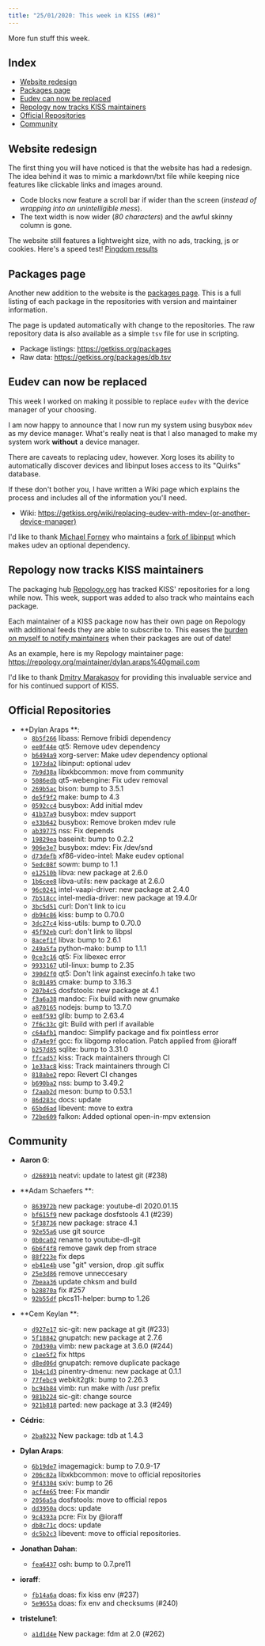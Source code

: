 ```yaml
---
title: "25/01/2020: This week in KISS (#8)"
---
```


More fun stuff this week.

## Index

<!-- vim-markdown-toc GFM -->

* [Website redesign](#website-redesign)
* [Packages page](#packages-page)
* [Eudev can now be replaced](#eudev-can-now-be-replaced)
* [Repology now tracks KISS maintainers](#repology-now-tracks-kiss-maintainers)
* [Official Repositories](#official-repositories)
* [Community](#community)

<!-- vim-markdown-toc -->


## Website redesign

The first thing you will have noticed is that the website has had a redesign. The idea behind it was to mimic a markdown/txt file while keeping nice features like clickable links and images around.

- Code blocks now feature a scroll bar if wider than the screen (*instead of wrapping into an unintelligible mess*).
- The text width is now wider (*80 characters*) and the awful skinny column is gone.

The website still features a lightweight size, with no ads, tracking, js or cookies. Here's a speed test! [Pingdom results](https://tools.pingdom.com/#5bf78e6f4e400000)


## Packages page

Another new addition to the website is the [packages page](/packages). This is a full listing of each package in the repositories with version and maintainer information.

The page is updated automatically with change to the repositories. The raw repository data is also available as a simple `tsv` file for use in scripting.

- Package listings: <https://getkiss.org/packages>
- Raw data: <https://getkiss.org/packages/db.tsv>


## Eudev can now be replaced

This week I worked on making it possible to replace `eudev` with the device manager of your choosing.

I am now happy to announce that I now run my system using busybox `mdev` as my device manager. What's really neat is that I also managed to make my system work **without** a device manager.

There are caveats to replacing udev, however. Xorg loses its ability to automatically discover devices and libinput loses access to its "Quirks" database.

If these don't bother you, I have written a Wiki page which explains the process and includes all of the information you'll need.

- Wiki: https://getkiss.org/wiki/replacing-eudev-with-mdev-(or-another-device-manager)

I'd like to thank [Michael Forney](https://github.com/michaelforney) who maintains a [fork of libinput](https://github.com/oasislinux/libinput/tree/no-udev) which makes udev an optional dependency.


## Repology now tracks KISS maintainers

The packaging hub [Repology.org](https://repology.org/) has tracked KISS' repositories for a long while now. This week, support was added to also track who maintains each package.

Each maintainer of a KISS package now has their own page on Repology with additional feeds they are able to subscribe to. This eases the [burden on myself to notify maintainers](https://github.com/kisslinux/community/issues?q=is%3Aissue+out+of+date+is%3Aclosed) when their packages are out of date!

As an example, here is my Repology maintainer page: https://repology.org/maintainer/dylan.araps%40gmail.com

I'd like to thank [Dmitry Marakasov](https://github.com/AMDmi3) for providing this invaluable service and for his continued support of KISS.


## Official Repositories

- **Dylan Araps **:
    - [`8b5f266`](https://github.com/kisslinux/repo/commit/8b5f266) libass: Remove fribidi dependency
    - [`ee0f44e`](https://github.com/kisslinux/repo/commit/ee0f44e) qt5: Remove udev dependency
    - [`b6494a9`](https://github.com/kisslinux/repo/commit/b6494a9) xorg-server: Make udev dependency optional
    - [`1973da2`](https://github.com/kisslinux/repo/commit/1973da2) libinput: optional udev
    - [`7b9d38a`](https://github.com/kisslinux/repo/commit/7b9d38a) libxkbcommon: move from community
    - [`5086edb`](https://github.com/kisslinux/repo/commit/5086edb) qt5-webengine: Fix udev removal
    - [`269b5ac`](https://github.com/kisslinux/repo/commit/269b5ac) bison: bump to 3.5.1
    - [`de5f9f2`](https://github.com/kisslinux/repo/commit/de5f9f2) make: bump to 4.3
    - [`0592cc4`](https://github.com/kisslinux/repo/commit/0592cc4) busybox: Add initial mdev
    - [`41b37a9`](https://github.com/kisslinux/repo/commit/41b37a9) busybox: mdev support
    - [`e33b642`](https://github.com/kisslinux/repo/commit/e33b642) busybox: Remove broken mdev rule
    - [`ab39775`](https://github.com/kisslinux/repo/commit/ab39775) nss: Fix depends
    - [`19829ea`](https://github.com/kisslinux/repo/commit/19829ea) baseinit: bump to 0.2.2
    - [`906e3e7`](https://github.com/kisslinux/repo/commit/906e3e7) busybox: mdev: Fix /dev/snd
    - [`d73defb`](https://github.com/kisslinux/repo/commit/d73defb) xf86-video-intel: Make eudev optional
    - [`5edc08f`](https://github.com/kisslinux/repo/commit/5edc08f) sowm: bump to 1.1
    - [`e12510b`](https://github.com/kisslinux/repo/commit/e12510b) libva: new package at 2.6.0
    - [`1b6cee8`](https://github.com/kisslinux/repo/commit/1b6cee8) libva-utils: new package at 2.6.0
    - [`96c0241`](https://github.com/kisslinux/repo/commit/96c0241) intel-vaapi-driver: new package at 2.4.0
    - [`7b518cc`](https://github.com/kisslinux/repo/commit/7b518cc) intel-media-driver: new package at 19.4.0r
    - [`3bc5d51`](https://github.com/kisslinux/repo/commit/3bc5d51) curl: Don't link to icu
    - [`db94c86`](https://github.com/kisslinux/repo/commit/db94c86) kiss: bump to 0.70.0
    - [`3dc27c4`](https://github.com/kisslinux/repo/commit/3dc27c4) kiss-utils: bump to 0.70.0
    - [`45f92eb`](https://github.com/kisslinux/repo/commit/45f92eb) curl: don't link to libpsl
    - [`8acef1f`](https://github.com/kisslinux/repo/commit/8acef1f) libva: bump to 2.6.1
    - [`249a5fa`](https://github.com/kisslinux/repo/commit/249a5fa) python-mako: bump to 1.1.1
    - [`0ce3c16`](https://github.com/kisslinux/repo/commit/0ce3c16) qt5: Fix libexec error
    - [`9933167`](https://github.com/kisslinux/repo/commit/9933167) util-linux: bump to 2.35
    - [`390d2f0`](https://github.com/kisslinux/repo/commit/390d2f0) qt5: Don't link against execinfo.h take two
    - [`8c01495`](https://github.com/kisslinux/repo/commit/8c01495) cmake: bump to 3.16.3
    - [`207b4c5`](https://github.com/kisslinux/repo/commit/207b4c5) dosfstools: new package at 4.1
    - [`f3a6a38`](https://github.com/kisslinux/repo/commit/f3a6a38) mandoc: Fix build with new gnumake
    - [`a870165`](https://github.com/kisslinux/repo/commit/a870165) nodejs: bump to 13.7.0
    - [`ee8f593`](https://github.com/kisslinux/repo/commit/ee8f593) glib: bump to 2.63.4
    - [`7f6c33c`](https://github.com/kisslinux/repo/commit/7f6c33c) git: Build with perl if available
    - [`c64afb1`](https://github.com/kisslinux/repo/commit/c64afb1) mandoc: Simplify package and fix pointless error
    - [`d7a4e9f`](https://github.com/kisslinux/repo/commit/d7a4e9f) gcc: fix libgomp relocation. Patch applied from @ioraff
    - [`b257d85`](https://github.com/kisslinux/repo/commit/b257d85) sqlite: bump to 3.31.0
    - [`ffcad57`](https://github.com/kisslinux/repo/commit/ffcad57) kiss: Track maintainers through CI
    - [`1e33ac8`](https://github.com/kisslinux/repo/commit/1e33ac8) kiss: Track maintainers through CI
    - [`818abe2`](https://github.com/kisslinux/repo/commit/818abe2) repo: Revert CI changes
    - [`b690ba2`](https://github.com/kisslinux/repo/commit/b690ba2) nss: bump to 3.49.2
    - [`f2aab2d`](https://github.com/kisslinux/repo/commit/f2aab2d) meson: bump to 0.53.1
    - [`86d283c`](https://github.com/kisslinux/repo/commit/86d283c) docs: update
    - [`65bd6ad`](https://github.com/kisslinux/repo/commit/65bd6ad) libevent: move to extra
    - [`72be609`](https://github.com/kisslinux/repo/commit/72be609) falkon: Added optional open-in-mpv extension


## Community

- **Aaron G**:
    - [`d26891b`](https://github.com/kisslinux/community/commit/d26891b) neatvi: update to latest git (#238)

- **Adam Schaefers **:
    - [`863972b`](https://github.com/kisslinux/community/commit/863972b) new package: youtube-dl 2020.01.15
    - [`bf615f9`](https://github.com/kisslinux/community/commit/bf615f9) new package dosfstools 4.1 (#239)
    - [`5f38736`](https://github.com/kisslinux/community/commit/5f38736) new package: strace 4.1
    - [`92e55a6`](https://github.com/kisslinux/community/commit/92e55a6) use git source
    - [`0b0ca02`](https://github.com/kisslinux/community/commit/0b0ca02) rename to youtube-dl-git
    - [`6b6f4f8`](https://github.com/kisslinux/community/commit/6b6f4f8) remove gawk dep from strace
    - [`88f223e`](https://github.com/kisslinux/community/commit/88f223e) fix deps
    - [`eb41e4b`](https://github.com/kisslinux/community/commit/eb41e4b) use "git" version, drop .git suffix
    - [`25e3d86`](https://github.com/kisslinux/community/commit/25e3d86) remove unneccesary
    - [`7beaa36`](https://github.com/kisslinux/community/commit/7beaa36) update chksm and build
    - [`b28870a`](https://github.com/kisslinux/community/commit/b28870a) fix #257
    - [`92b55df`](https://github.com/kisslinux/community/commit/92b55df) pkcs11-helper: bump to 1.26

- **Cem Keylan **:
    - [`d927e17`](https://github.com/kisslinux/community/commit/d927e17) sic-git: new package at git (#233)
    - [`5f18842`](https://github.com/kisslinux/community/commit/5f18842) gnupatch: new package at 2.7.6
    - [`70d390a`](https://github.com/kisslinux/community/commit/70d390a) vimb: new package at 3.6.0 (#244)
    - [`c1ee5f2`](https://github.com/kisslinux/community/commit/c1ee5f2) fix https
    - [`d8ed06d`](https://github.com/kisslinux/community/commit/d8ed06d) gnupatch: remove duplicate package
    - [`1b4c1d3`](https://github.com/kisslinux/community/commit/1b4c1d3) pinentry-dmenu: new package at 0.1.1
    - [`77febc9`](https://github.com/kisslinux/community/commit/77febc9) webkit2gtk: bump to 2.26.3
    - [`bc94b84`](https://github.com/kisslinux/community/commit/bc94b84) vimb: run make with /usr prefix
    - [`981b224`](https://github.com/kisslinux/community/commit/981b224) sic-git: change source
    - [`921b818`](https://github.com/kisslinux/community/commit/921b818) parted: new package at 3.3 (#249)

- **Cédric**:
    - [`2ba8232`](https://github.com/kisslinux/community/commit/2ba8232) New package: tdb at 1.4.3

- **Dylan Araps**:
    - [`6b19de7`](https://github.com/kisslinux/community/commit/6b19de7) imagemagick: bump to 7.0.9-17
    - [`206c82a`](https://github.com/kisslinux/community/commit/206c82a) libxkbcommon: move to official repositories
    - [`9f43304`](https://github.com/kisslinux/community/commit/9f43304) sxiv: bump to 26
    - [`acf4e65`](https://github.com/kisslinux/community/commit/acf4e65) tree: Fix mandir
    - [`2056a5a`](https://github.com/kisslinux/community/commit/2056a5a) dosfstools: move to official repos
    - [`dd3950a`](https://github.com/kisslinux/community/commit/dd3950a) docs: update
    - [`9c4393a`](https://github.com/kisslinux/community/commit/9c4393a) pcre: Fix by @ioraff
    - [`db8c71c`](https://github.com/kisslinux/community/commit/db8c71c) docs: update
    - [`dc5b2c3`](https://github.com/kisslinux/community/commit/dc5b2c3) libevent: move to official repositories.

- **Jonathan Dahan**:
    - [`fea6437`](https://github.com/kisslinux/community/commit/fea6437) osh: bump to 0.7.pre11

- **ioraff**:
    - [`fb14a6a`](https://github.com/kisslinux/community/commit/fb14a6a) doas: fix kiss env (#237)
    - [`5e9655a`](https://github.com/kisslinux/community/commit/5e9655a) doas: fix env and checksums (#240)

- **tristelune1**:
    - [`a1d1d4e`](https://github.com/kisslinux/community/commit/a1d1d4e) New package: fdm at 2.0 (#262)

